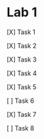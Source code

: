 # Lab 1
[X] Task 1 

[X] Task 2 

[X] Task 3 

[X] Task 4 

[X] Task 5 

[ ] Task 6 

[X] Task 7 

[ ] Task 8 

